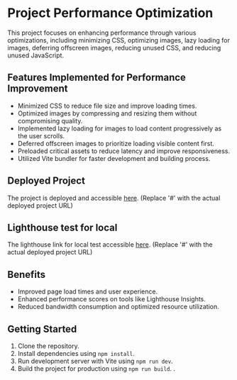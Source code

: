 # Project Performance Optimization

This project focuses on enhancing performance through various optimizations, including minimizing CSS, optimizing images, lazy loading for images, deferring offscreen images, reducing unused CSS, and reducing unused JavaScript.

## Features Implemented for Performance Improvement

- Minimized CSS to reduce file size and improve loading times.
- Optimized images by compressing and resizing them without compromising quality.
- Implemented lazy loading for images to load content progressively as the user scrolls.
- Deferred offscreen images to prioritize loading visible content first.
- Preloaded critical assets to reduce latency and improve responsiveness.
- Utilized Vite bundler for faster development and building process.

## Deployed Project

The project is deployed and accessible [here](https://profound-shortbread-00479c.netlify.app/). (Replace '#' with the actual deployed project URL)

## Lighthouse test for local

The lighthouse link for local test  accessible [here](https://storage.googleapis.com/lighthouse-infrastructure.appspot.com/reports/1711035670482-88809.report.html). (Replace '#' with the actual deployed project URL)

## Benefits

- Improved page load times and user experience.
- Enhanced performance scores on tools like Lighthouse  Insights.
- Reduced bandwidth consumption and optimized resource utilization.

## Getting Started

1. Clone the repository.
2. Install dependencies using `npm install`.
3. Run development server with Vite using `npm run dev`.
4. Build the project for production using `npm run build`.
.
